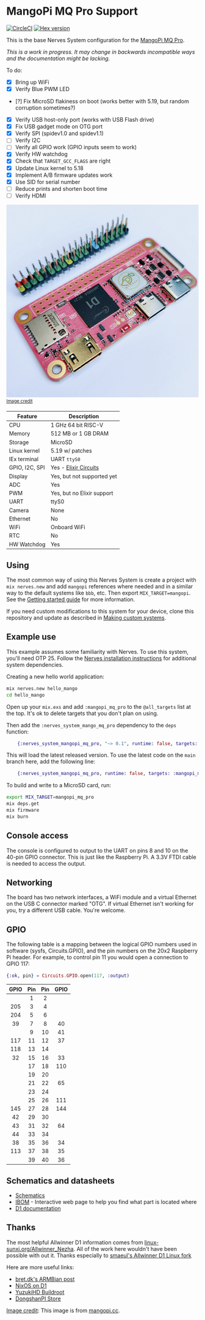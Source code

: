 # MangoPi MQ Pro Support

[![CircleCI](https://circleci.com/gh/fhunleth/nerves_system_mangopi_mq_pro.svg?style=svg)](https://circleci.com/gh/fhunleth/nerves_system_mangopi_mq_pro)
[![Hex version](https://img.shields.io/hexpm/v/nerves_system_mangopi_mq_pro.svg "Hex version")](https://hex.pm/packages/nerves_system_mangopi_mq_pro)

This is the base Nerves System configuration for the [MangoPi MQ Pro](#mangopi).

*This is a work in progress. It may change in backwards incompatible ways and the documentation might be lacking.*

To do:

- [x] Bring up WiFi
- [x] Verify Blue PWM LED
- [?] Fix MicroSD flakiness on boot (works better with 5.19, but random
  corruption sometimes?)
- [x] Verify USB host-only port (works with USB Flash drive)
- [x] Fix USB gadget mode on OTG port
- [x] Verify SPI (spidev1.0 and spidev1.1)
- [ ] Verify I2C
- [ ] Verify all GPIO work (GPIO inputs seem to work)
- [x] Verify HW watchdog
- [x] Check that `TARGET_GCC_FLAGS` are right
- [x] Update Linux kernel to 5.18
- [x] Implement A/B firmware updates work
- [x] Use SID for serial number
- [ ] Reduce prints and shorten boot time
- [ ] Verify HDMI

![MangoPi MQ Pro](assets/images/mq-pro-pink-t.png)
<br><sup>[Image credit](#mangopi)</sup>

| Feature              | Description                     |
| -------------------- | ------------------------------- |
| CPU                  | 1 GHz 64 bit RISC-V             |
| Memory               | 512 MB or 1 GB DRAM             |
| Storage              | MicroSD                         |
| Linux kernel         | 5.19 w/ patches                 |
| IEx terminal         | UART `ttyS0`                    |
| GPIO, I2C, SPI       | Yes - [Elixir Circuits](https://github.com/elixir-circuits) |
| Display              | Yes, but not supported yet      |
| ADC                  | Yes                             |
| PWM                  | Yes, but no Elixir support      |
| UART                 | ttyS0                           |
| Camera               | None                            |
| Ethernet             | No                              |
| WiFi                 | Onboard WiFi                    |
| RTC                  | No                              |
| HW Watchdog          | Yes                             |

## Using

The most common way of using this Nerves System is create a project with `mix
nerves.new` and add `mangopi` references where needed and in a similar way
to the default systems like `bbb`, etc. Then export `MIX_TARGET=mangopi`.
See the [Getting started
guide](https://hexdocs.pm/nerves/getting-started.html#creating-a-new-nerves-app)
for more information.

If you need custom modifications to this system for your device, clone this
repository and update as described in [Making custom
systems](https://hexdocs.pm/nerves/customizing-systems.html).

## Example use

This example assumes some familiarity with Nerves. To use this system, you'll
need OTP 25. Follow the [Nerves installation
instructions](https://github.com/nerves-project/nerves/blob/main/docs/Installation.md)
for additional system dependencies.

Creating a new hello world application:

```sh
mix nerves.new hello_mango
cd hello_mango
```

Open up your `mix.exs` and add `:mangopi_mq_pro` to the `@all_targets` list at
the top. It's ok to delete targets that you don't plan on using.

Then add the `:nerves_system_mango_mq_pro` dependency to the `deps` function:

```elixir
    {:nerves_system_mangopi_mq_pro, "~> 0.1", runtime: false, targets: :mangopi_mq_pro},
```

This will load the latest released version. To use the latest code on the `main`
branch here, add the following line:

```elixir
    {:nerves_system_mangopi_mq_pro, runtime: false, targets: :mangopi_mq_pro, nerves: [compile: true], git: "https://github.com/fhunleth/nerves_system_mangopi_mq_pro", branch: "main"}
```

To build and write to a MicroSD card, run:

```sh
export MIX_TARGET=mangopi_mq_pro
mix deps.get
mix firmware
mix burn
```

## Console access

The console is configured to output to the UART on pins 8 and 10 on the 40-pin
GPIO connector. This is just like the Raspberry Pi. A 3.3V FTDI cable is needed
to access the output.

## Networking

The board has two network interfaces, a WiFi module and a virtual Ethernet on
the USB C connector marked "OTG". If virtual Ethernet isn't working for you, try
a different USB cable. You're welcome.

## GPIO

The following table is a mapping between the logical GPIO numbers used in
software (sysfs, Circuits.GPIO), and the pin numbers on the 20x2 Raspberry Pi
header. For example, to control pin 11 you would open a connection to GPIO 117:

```elixir
{:ok, pin} = Circuits.GPIO.open(117, :output)
```

| GPIO | Pin | Pin | GPIO |
| :--: | :-: | :-: | :--: |
|      | 1   | 2   |      |
| 205  | 3   | 4   |      |
| 204  | 5   | 6   |      |
| 39   | 7   | 8   | 40   |
|      | 9   | 10  | 41   |
| 117  | 11  | 12  | 37   |
| 118  | 13  | 14  |      |
| 32   | 15  | 16  | 33   |
|      | 17  | 18  | 110  |
|      | 19  | 20  |      |
|      | 21  | 22  | 65   |
|      | 23  | 24  |      |
|      | 25  | 26  | 111  |
| 145  | 27  | 28  | 144  |
| 42   | 29  | 30  |      |
| 43   | 31  | 32  | 64   |
| 44   | 33  | 34  |      |
| 38   | 35  | 36  | 34   |
| 113  | 37  | 38  | 35   |
|      | 39  | 40  | 36   |

## Schematics and datasheets

* [Schematics](https://mangopi.cc/_media/mq-pro-sch-v12.pdf)
* [IBOM](https://mangopi.cc/_media/mq-pro-v12-ibom.html) - Interactive web page
  to help you find what part is located where
* [D1 documentation](https://github.com/mangopi-sbc/MQ-Pro/tree/main/3.Docs)

## Thanks

The most helpful Allwinner D1 information comes from
[linux-sunxi.org/Allwinner_Nezha](https://linux-sunxi.org/Allwinner_Nezha). All
of the work here wouldn't have been possible with out it. Thanks especially to
[smaeul's Allwinner D1 Linux fork](https://github.com/smaeul/linux/tree/riscv/d1-wip/arch/riscv)

Here are more useful links:

* [bret.dk's ARMBian post](https://bret.dk/armbian-on-the-mangopi-mq-pro/)
* [NixOS on D1](https://github.com/chuangzhu/nixos-sun20iw1p1)
* [YuzukiHD Buildroot](https://github.com/YuzukiHD/Buildroot-YuzukiSBC)
* [DongshanPI Store](https://www.aliexpress.com/item/3256803971669780.html)

[Image credit](#mangopi): This image is from [mangopi.cc](https://mangopi.cc/mangopi_mqpro).


